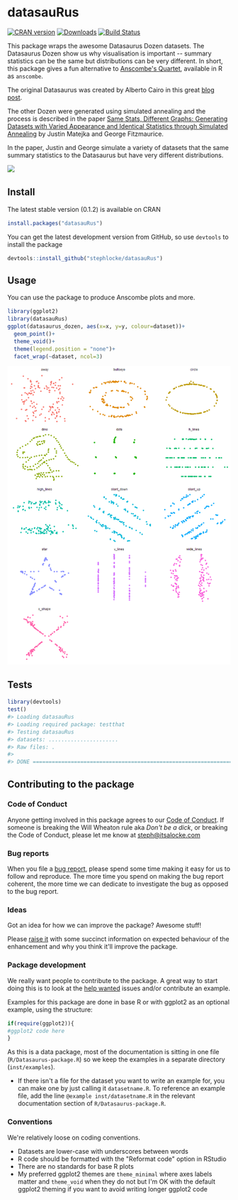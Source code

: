 
<!-- README.md is generated from README.Rmd. Please edit that file -->
datasauRus
==========

[![CRAN version](http://www.r-pkg.org/badges/version/datasauRus)](https://cran.r-project.org/package=datasauRus) [![Downloads](http://cranlogs.r-pkg.org/badges/datasauRus)](http://cran.rstudio.com/web/packages/datasauRus/index.html) [![Build Status](https://travis-ci.org/stephlocke/datasauRus.svg?branch=master)](https://travis-ci.org/stephlocke/datasauRus)

This package wraps the awesome Datasaurus Dozen datasets. The Datasaurus Dozen show us why visualisation is important -- summary statistics can be the same but distributions can be very different. In short, this package gives a fun alternative to [Anscombe's Quartet](https://en.wikipedia.org/wiki/Anscombe%27s_quartet), available in R as `anscombe`.

The original Datasaurus was created by Alberto Cairo in this great [blog post](http://www.thefunctionalart.com/2016/08/download-datasaurus-never-trust-summary.html).

The other Dozen were generated using simulated annealing and the process is described in the paper [Same Stats, Different Graphs: Generating Datasets with Varied Appearance and Identical Statistics through Simulated Annealing](https://www.autodeskresearch.com/publications/samestats) by Justin Matejka and George Fitzmaurice.

In the paper, Justin and George simulate a variety of datasets that the same summary statistics to the Datasaurus but have very different distributions.

![](https://github.com/stephlocke/lazyCDN/blob/master/DinoSequential.gif?raw=true)

Install
-------

The latest stable version (0.1.2) is available on CRAN

``` r
install.packages("datasauRus")
```

You can get the latest development version from GitHub, so use `devtools` to install the package

``` r
devtools::install_github("stephlocke/datasauRus")
```

Usage
-----

You can use the package to produce Anscombe plots and more.

``` r
library(ggplot2)
library(datasauRus)
ggplot(datasaurus_dozen, aes(x=x, y=y, colour=dataset))+
  geom_point()+
  theme_void()+
  theme(legend.position = "none")+
  facet_wrap(~dataset, ncol=3)
```

![](README/README-unnamed-chunk-2-1.png)

Tests
-----

``` r
library(devtools)
test()
#> Loading datasauRus
#> Loading required package: testthat
#> Testing datasauRus
#> datasets: ......................
#> Raw files: .
#> 
#> DONE ======================================================================
```

Contributing to the package
---------------------------

### Code of Conduct

Anyone getting involved in this package agrees to our [Code of Conduct](CONDUCT.md). If someone is breaking the Will Wheaton rule aka *Don't be a dick*, or breaking the Code of Conduct, please let me know at <steph@itsalocke.com>

### Bug reports

When you file a [bug report](https://github.com/stephlocke/datasauRus/issues), please spend some time making it easy for us to follow and reproduce. The more time you spend on making the bug report coherent, the more time we can dedicate to investigate the bug as opposed to the bug report.

### Ideas

Got an idea for how we can improve the package? Awesome stuff!

Please [raise it](https://github.com/stephlocke/datasauRus/issues) with some succinct information on expected behaviour of the enhancement and why you think it'll improve the package.

### Package development

We really want people to contribute to the package. A great way to start doing this is to look at the [help wanted](https://github.com/stephlocke/datasauRus/issues?q=is%3Aissue+is%3Aopen+label%3A%22help+wanted%22) issues and/or contribute an example.

Examples for this package are done in base R or with ggplot2 as an optional example, using the structure:

``` r
if(require(ggplot2)){
#ggplot2 code here
}
```

As this is a data package, most of the documentation is sitting in one file (`R/Datasaurus-package.R`) so we keep the examples in a separate directory (`inst/examples`).

-   If there isn't a file for the dataset you want to write an example for, you can make one by just calling it `datasetname.R`. To reference an example file, add the line `@example inst/datasetname.R` in the relevant documentation section of `R/Datasaurus-package.R`.

### Conventions

We're relatively loose on coding conventions.

-   Datasets are lower-case with underscores between words
-   R code should be formatted with the "Reformat code" option in RStudio
-   There are no standards for base R plots
-   My preferred ggplot2 themes are `theme_minimal` where axes labels matter and `theme_void` when they do not but I'm OK with the default ggplot2 theming if you want to avoid writing longer ggplot2 code

